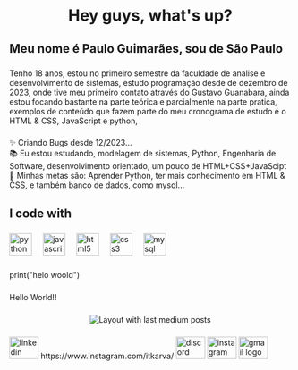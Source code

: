 <h1 align="center">Hey guys, what's up?</h1>

###

<h2 align="left">Meu nome é Paulo Guimarães, sou de São Paulo</h2>

###

<p align="left">Tenho 18 anos, estou no primeiro semestre da faculdade de analise e desenvolvimento de sistemas, estudo programação desde de dezembro de 2023, onde tive meu primeiro contato através do Gustavo Guanabara, ainda estou focando bastante na parte teórica e parcialmente na parte pratica, exemplos de conteúdo que fazem parte do meu cronograma de estudo é o HTML & CSS, JavaScript e python,</p>

###

<p align="left">✨ Criando Bugs desde 12/2023...<br>📚 Eu estou estudando, modelagem de sistemas, Python, Engenharia de Software, desenvolvimento orientado, um pouco de HTML+CSS+JavaScipt<br>🎯 Minhas metas são: Aprender Python, ter mais conhecimento em HTML & CSS, e também banco de dados, como mysql...</p>

###

<h2 align="left">I code with</h2>

###

<div align="left">
  <img src="https://cdn.jsdelivr.net/gh/devicons/devicon/icons/python/python-original.svg" height="40" alt="python logo"  />
  <img width="12" />
  <img src="https://cdn.jsdelivr.net/gh/devicons/devicon/icons/javascript/javascript-original.svg" height="40" alt="javascript logo"  />
  <img width="12" />
  <img src="https://cdn.jsdelivr.net/gh/devicons/devicon/icons/html5/html5-original.svg" height="40" alt="html5 logo"  />
  <img width="12" />
  <img src="https://cdn.jsdelivr.net/gh/devicons/devicon/icons/css3/css3-original.svg" height="40" alt="css3 logo"  />
  <img width="12" />
  <img src="https://cdn.jsdelivr.net/gh/devicons/devicon/icons/mysql/mysql-original.svg" height="40" alt="mysql logo"  />
</div>

###

<p align="left">print("helo woold")</p>

###

<p align="left">Hello World!!</p>

###

<div align="center">
  <img src="https://github-read-medium-git-main.pahlevikun.vercel.app/latest?limit=4" alt="Layout with last medium posts"  />
</div>

###

<div align="left">
  <img src="https://raw.githubusercontent.com/maurodesouza/profile-readme-generator/master/src/assets/icons/social/linkedin/default.svg" width="52" height="40" alt="linkedin logo"  />
  <a>https://www.instagram.com/itkarva/</a>
  <img src="https://raw.githubusercontent.com/maurodesouza/profile-readme-generator/master/src/assets/icons/social/discord/default.svg" width="52" height="40" alt="discord logo"  />
  <img src="https://raw.githubusercontent.com/maurodesouza/profile-readme-generator/master/src/assets/icons/social/instagram/default.svg" width="52" height="40" alt="instagram logo"  />
  <img src="https://raw.githubusercontent.com/maurodesouza/profile-readme-generator/master/src/assets/icons/social/gmail/default.svg" width="52" height="40" alt="gmail logo"  />
</div>

###

<div align="left">
</div>

###
